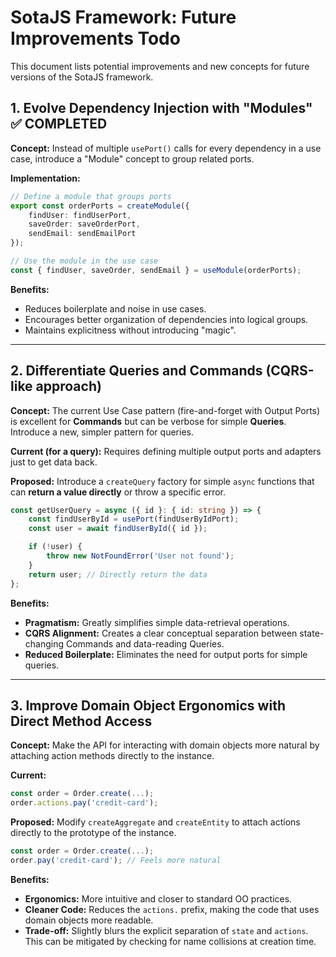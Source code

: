 # SotaJS Framework: Future Improvements Todo

This document lists potential improvements and new concepts for future versions of the SotaJS framework.

## 1. Evolve Dependency Injection with "Modules" ✅ COMPLETED

**Concept:** Instead of multiple `usePort()` calls for every dependency in a use case, introduce a "Module" concept to group related ports.

**Implementation:**
```typescript
// Define a module that groups ports
export const orderPorts = createModule({
    findUser: findUserPort,
    saveOrder: saveOrderPort,
    sendEmail: sendEmailPort
});

// Use the module in the use case
const { findUser, saveOrder, sendEmail } = useModule(orderPorts);
```

**Benefits:**
- Reduces boilerplate and noise in use cases.
- Encourages better organization of dependencies into logical groups.
- Maintains explicitness without introducing "magic".

---

## 2. Differentiate Queries and Commands (CQRS-like approach)

**Concept:** The current Use Case pattern (fire-and-forget with Output Ports) is excellent for **Commands** but can be verbose for simple **Queries**. Introduce a new, simpler pattern for queries.

**Current (for a query):**
Requires defining multiple output ports and adapters just to get data back.

**Proposed:**
Introduce a `createQuery` factory for simple `async` functions that can **return a value directly** or throw a specific error.

```typescript
const getUserQuery = async ({ id }: { id: string }) => {
    const findUserById = usePort(findUserByIdPort);
    const user = await findUserById({ id });

    if (!user) {
        throw new NotFoundError('User not found');
    }
    return user; // Directly return the data
};
```

**Benefits:**
- **Pragmatism:** Greatly simplifies simple data-retrieval operations.
- **CQRS Alignment:** Creates a clear conceptual separation between state-changing Commands and data-reading Queries.
- **Reduced Boilerplate:** Eliminates the need for output ports for simple queries.

---

## 3. Improve Domain Object Ergonomics with Direct Method Access

**Concept:** Make the API for interacting with domain objects more natural by attaching action methods directly to the instance.

**Current:**
```typescript
const order = Order.create(...);
order.actions.pay('credit-card');
```

**Proposed:**
Modify `createAggregate` and `createEntity` to attach actions directly to the prototype of the instance.

```typescript
const order = Order.create(...);
order.pay('credit-card'); // Feels more natural
```

**Benefits:**
- **Ergonomics:** More intuitive and closer to standard OO practices.
- **Cleaner Code:** Reduces the `actions.` prefix, making the code that uses domain objects more readable.
- **Trade-off:** Slightly blurs the explicit separation of `state` and `actions`. This can be mitigated by checking for name collisions at creation time.
